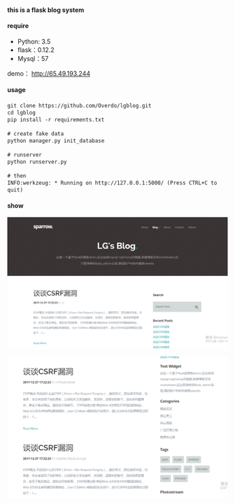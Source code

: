 #### this is a flask blog system

#### require

- Python: 3.5
- flask：0.12.2
- Mysql：57

demo： http://65.49.193.244

#### usage

```
git clone https://github.com/Overdo/lgblog.git
cd lgblog
pip install -r requirements.txt

# create fake data
python manager.py init_database

# runserver
python runserver.py

# then 
INFO:werkzeug: * Running on http://127.0.0.1:5000/ (Press CTRL+C to quit)
```

#### show



![demo1.png](https://github.com/Overdo/lgblog/blob/master/demo1.png?raw=true)



![demo2.png](https://github.com/Overdo/lgblog/blob/master/demo2.png?raw=true)